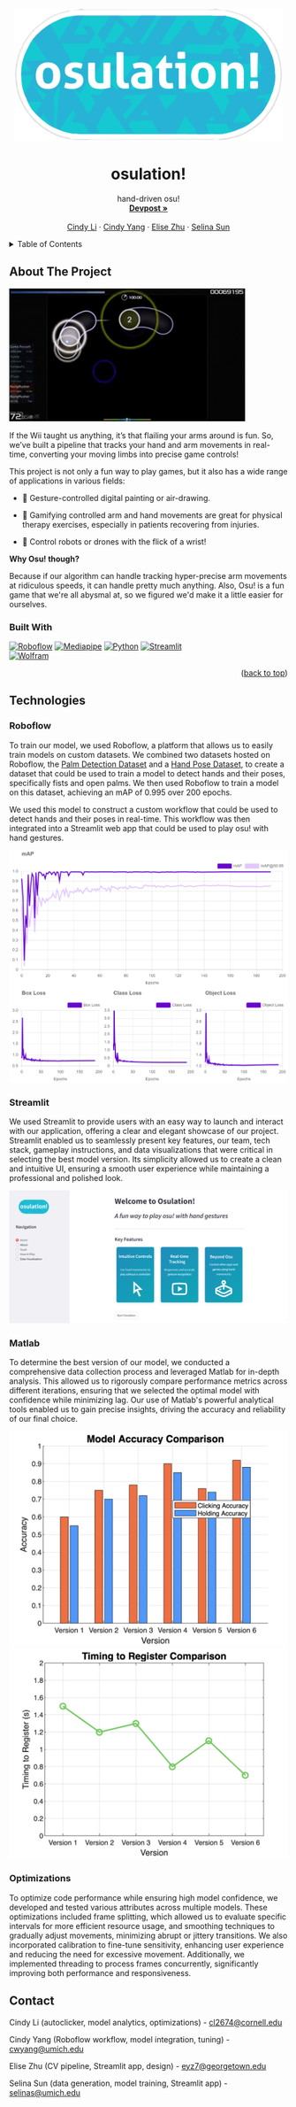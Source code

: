 
<a name="readme-top"></a>
<!-- PROJECT LOGO -->
<br />
<div align="center">
    <img src="osulogoblue.png" alt="Logo" height="240">

  <h1 align="center">osulation!</h1>

  <p align="center">
    hand-driven osu!
    <br />
    <a href="https://devpost.com/software/osulation"><strong>Devpost »</strong></a>
    <br />
    <br />
    <a href="https://www.linkedin.com/in/cindy-li-569a30187/">Cindy Li</a>
    ·
    <a href="https://www.linkedin.com/in/2023cyang/">Cindy Yang</a>
    ·
    <a href="https://www.linkedin.com/in/elise-yz/">Elise Zhu</a>
    ·
    <a href="https://www.linkedin.com/in/selina-sun-550301227/">Selina Sun</a>
  </p>
</div>



<!-- TABLE OF CONTENTS -->
<details>
  <summary>Table of Contents</summary>
  <ol>
    <li>
      <a href="#about-the-project">About The Project</a>
      <ul>
        <li><a href="#built-with">Built With</a></li>
      </ul>
    </li>
    <li>
      <a href="#technologies">Technologies</a>
      <ul>
        <li><a href="#roboflow">Roboflow</a></li>
        <li><a href="#streamlit">Streamlit</a></li>
        <li><a href="#matlab">Matlab</a></li>
        <li><a href="#optimizations">Optimizations</a></li>
      </ul>
    </li>
    <li><a href="#contact">Contact</a></li>
    <li><a href="#acknowledgments">Acknowledgments</a></li>
  </ol>
</details>



<!-- ABOUT THE PROJECT -->
## About The Project

<img src="x7L2VSNEiyAB5Ux7nxKmLo6yLyEJT6Jt5yhNCUpGN9GDGT4URPYeuQtGvaPcpwHHCNppCsFFoQSxJqT.gif" alt="Logo" height="240">

If the Wii taught us anything, it’s that flailing your arms around is fun. So, we’ve built a pipeline that tracks your hand and arm movements in real-time, converting your moving limbs into precise game controls!

This project is not only a fun way to play games, but it also has a wide range of applications in various fields:

- 🎨 Gesture-controlled digital painting or air-drawing.

- 🧠 Gamifying controlled arm and hand movements are great for physical therapy exercises, especially in patients recovering from injuries.

- 🤖 Control robots or drones with the flick of a wrist!

**Why Osu! though?**

Because if our algorithm can handle tracking hyper-precise arm movements at ridiculous speeds, it can handle pretty much anything. Also, Osu! is a fun game that we're all abysmal at, so we figured we'd make it a little easier for ourselves.

### Built With

[![Roboflow][Roboflow]][Roboflow-url]
[![Mediapipe][Mediapipe]][Mediapipe-url]
[![Python][Python]][Python-url]
[![Streamlit][Streamlit]][Streamlit-url]<br/>
[![Wolfram][Wolfram]][Wolfram-url]


<p align="right">(<a href="#readme-top">back to top</a>)</p>



<!-- GETTING STARTED -->
## Technologies

### Roboflow

To train our model, we used Roboflow, a platform that allows us to easily train models on custom datasets. We combined two datasets hosted on Roboflow, the [Palm Detection Dataset](https://universe.roboflow.com/dasfsahfas/palm-detection-c3si5) and a [Hand Pose Dataset](https://universe.roboflow.com/vision-no7cd/vision-ni0je), to create a dataset that could be used to train a model to detect hands and their poses, specifically fists and open palms. We then used Roboflow to train a model on this dataset, achieving an mAP of 0.995 over 200 epochs.

We used this model to construct a custom workflow that could be used to detect hands and their poses in real-time. This workflow was then integrated into a Streamlit web app that could be used to play osu! with hand gestures.

![alt text](<Screenshot 2024-09-29 090645.png>)

### Streamlit

We used Streamlit to provide users with an easy way to launch and interact with our application, offering a clear and elegant showcase of our project. Streamlit enabled us to seamlessly present key features, our team, tech stack, gameplay instructions, and data visualizations that were critical in selecting the best model version. Its simplicity allowed us to create a clean and intuitive UI, ensuring a smooth user experience while maintaining a professional and polished look.

![alt text](image-2.png)

### Matlab

To determine the best version of our model, we conducted a comprehensive data collection process and leveraged Matlab for in-depth analysis. This allowed us to rigorously compare performance metrics across different iterations, ensuring that we selected the optimal model with confidence while minimizing lag. Our use of Matlab's powerful analytical tools enabled us to gain precise insights, driving the accuracy and reliability of our final choice.

![alt text](image.png)![alt text](image-1.png)

### Optimizations

To optimize code performance while ensuring high model confidence, we developed and tested various attributes across multiple models. These optimizations included frame splitting, which allowed us to evaluate specific intervals for more efficient resource usage, and smoothing techniques to gradually adjust movements, minimizing abrupt or jittery transitions. We also incorporated calibration to fine-tune sensitivity, enhancing user experience and reducing the need for excessive movement. Additionally, we implemented threading to process frames concurrently, significantly improving both performance and responsiveness.

<!-- CONTACT -->
## Contact

Cindy Li (autoclicker, model analytics, optimizations) - cl2674@cornell.edu

Cindy Yang (Roboflow workflow, model integration, tuning) - cwyang@umich.edu

Elise Zhu (CV pipeline, Streamlit app, design) - eyz7@georgetown.edu

Selina Sun (data generation, model training, Streamlit app) - selinas@umich.edu


<!-- MARKDOWN LINKS & IMAGES -->
<!-- https://www.markdownguide.org/basic-syntax/#reference-style-links -->
[Roboflow]: https://img.shields.io/badge/roboflow-6706CE?style=for-the-badge&logo=roboflow&logoColor=white
[Roboflow-url]: https://roboflow.com/
[Mediapipe]: https://img.shields.io/badge/mediapipe-0097A7?style=for-the-badge&logo=mediapipe&logoColor=white
[Mediapipe-url]: https://github.com/google-ai-edge/mediapipe
[Python]: https://img.shields.io/badge/Python-3776AB?style=for-the-badge&logo=python&logoColor=white
[Python-url]: https://www.python.org/
[Streamlit]: https://img.shields.io/badge/Streamlit-FF4B4B?style=for-the-badge&logo=streamlit&logoColor=white
[Streamlit-url]: https://streamlit.io/
[Wolfram]: https://img.shields.io/badge/MATLAB-0769AD?style=for-the-badge&logo=wolfram&logoColor=white
[Wolfram-url]: https://www.mathworks.com/products/matlab.html
